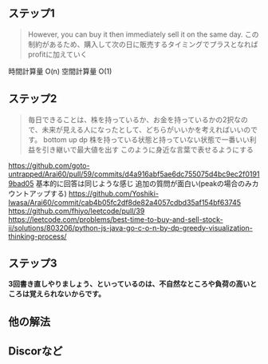 ## ステップ1
> However, you can buy it then immediately sell it on the same day.
この制約があるため、購入して次の日に販売するタイミングでプラスとなればprofitに加えていく

時間計算量
O(n)
空間計算量
O(1)

## ステップ2
> 毎日できることは、株を持っているか、お金を持っているかの2択なので、未来が見える人になったとして、どちらがいいかを考えればいいのです。
> bottom up dp 株を持っている状態と持っていない状態で一番いい利益を引き継いで最大値を出す
このように身近な言葉で表せるようにする

https://github.com/goto-untrapped/Arai60/pull/59/commits/d4a916abf5ae6dc755075d4bc9ec2f01919bad05
基本的に回答は同じような感じ
追加の質問が面白い(peakの場合のみカウントアップする)
https://github.com/Yoshiki-Iwasa/Arai60/commit/cab4b05fc2df8de82a4057cdbd35af154bf63745
https://github.com/fhiyo/leetcode/pull/39
https://leetcode.com/problems/best-time-to-buy-and-sell-stock-ii/solutions/803206/python-js-java-go-c-o-n-by-dp-greedy-visualization-thinking-process/

## ステップ3
**3回書き直しやりましょう、といっているのは、不自然なところや負荷の高いところは覚えられないからです。**

## 他の解法


## Discorなど

